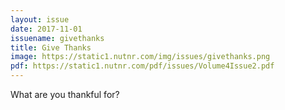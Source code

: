 ```yaml
---
layout: issue
date: 2017-11-01
issuename: givethanks
title: Give Thanks
image: https://static1.nutnr.com/img/issues/givethanks.png
pdf: https://static1.nutnr.com/pdf/issues/Volume4Issue2.pdf
---
```


What are you thankful for?